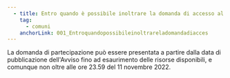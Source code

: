 ```yaml
---
  - title: Entro quando è possibile inoltrare la domanda di accesso al finanziamento?
    tag:
      - comuni
    anchorLink: 001_Entroquandopossibileinoltrareladomandadiacces
---
```


La domanda di partecipazione può essere presentata a partire dalla data di pubblicazione dell'Avviso fino ad esaurimento delle risorse disponibili, e comunque non oltre alle ore 23.59 del 11 novembre 2022.